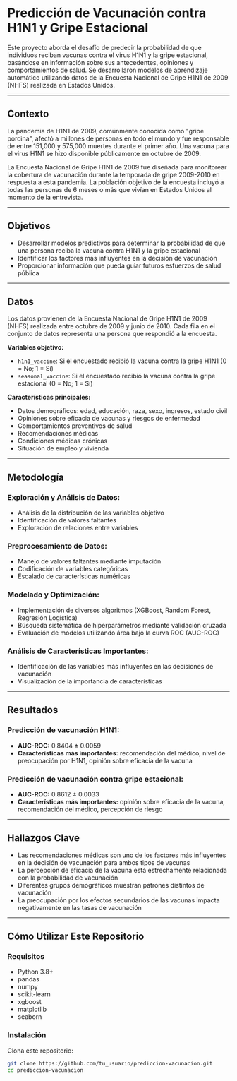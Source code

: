 # Predicción de Vacunación contra H1N1 y Gripe Estacional

Este proyecto aborda el desafío de predecir la probabilidad de que individuos reciban vacunas contra el virus H1N1 y la gripe estacional, basándose en información sobre sus antecedentes, opiniones y comportamientos de salud. Se desarrollaron modelos de aprendizaje automático utilizando datos de la Encuesta Nacional de Gripe H1N1 de 2009 (NHFS) realizada en Estados Unidos.

---

## Contexto

La pandemia de H1N1 de 2009, comúnmente conocida como "gripe porcina", afectó a millones de personas en todo el mundo y fue responsable de entre 151,000 y 575,000 muertes durante el primer año. Una vacuna para el virus H1N1 se hizo disponible públicamente en octubre de 2009.

La Encuesta Nacional de Gripe H1N1 de 2009 fue diseñada para monitorear la cobertura de vacunación durante la temporada de gripe 2009-2010 en respuesta a esta pandemia. La población objetivo de la encuesta incluyó a todas las personas de 6 meses o más que vivían en Estados Unidos al momento de la entrevista.

---

## Objetivos

- Desarrollar modelos predictivos para determinar la probabilidad de que una persona reciba la vacuna contra H1N1 y la gripe estacional  
- Identificar los factores más influyentes en la decisión de vacunación  
- Proporcionar información que pueda guiar futuros esfuerzos de salud pública  

---

## Datos

Los datos provienen de la Encuesta Nacional de Gripe H1N1 de 2009 (NHFS) realizada entre octubre de 2009 y junio de 2010. Cada fila en el conjunto de datos representa una persona que respondió a la encuesta.

**Variables objetivo:**

- `h1n1_vaccine`: Si el encuestado recibió la vacuna contra la gripe H1N1 (0 = No; 1 = Sí)  
- `seasonal_vaccine`: Si el encuestado recibió la vacuna contra la gripe estacional (0 = No; 1 = Sí)  

**Características principales:**

- Datos demográficos: edad, educación, raza, sexo, ingresos, estado civil  
- Opiniones sobre eficacia de vacunas y riesgos de enfermedad  
- Comportamientos preventivos de salud  
- Recomendaciones médicas  
- Condiciones médicas crónicas  
- Situación de empleo y vivienda  

---

## Metodología

### Exploración y Análisis de Datos:
- Análisis de la distribución de las variables objetivo  
- Identificación de valores faltantes  
- Exploración de relaciones entre variables  

### Preprocesamiento de Datos:
- Manejo de valores faltantes mediante imputación  
- Codificación de variables categóricas  
- Escalado de características numéricas  

### Modelado y Optimización:
- Implementación de diversos algoritmos (XGBoost, Random Forest, Regresión Logística)  
- Búsqueda sistemática de hiperparámetros mediante validación cruzada  
- Evaluación de modelos utilizando área bajo la curva ROC (AUC-ROC)  

### Análisis de Características Importantes:
- Identificación de las variables más influyentes en las decisiones de vacunación  
- Visualización de la importancia de características  

---

## Resultados

### Predicción de vacunación H1N1:
- **AUC-ROC:** 0.8404 ± 0.0059  
- **Características más importantes:** recomendación del médico, nivel de preocupación por H1N1, opinión sobre eficacia de la vacuna  

### Predicción de vacunación contra gripe estacional:
- **AUC-ROC:** 0.8612 ± 0.0033  
- **Características más importantes:** opinión sobre eficacia de la vacuna, recomendación del médico, percepción de riesgo  

---

## Hallazgos Clave

- Las recomendaciones médicas son uno de los factores más influyentes en la decisión de vacunación para ambos tipos de vacunas  
- La percepción de eficacia de la vacuna está estrechamente relacionada con la probabilidad de vacunación  
- Diferentes grupos demográficos muestran patrones distintos de vacunación  
- La preocupación por los efectos secundarios de las vacunas impacta negativamente en las tasas de vacunación  

---

## Cómo Utilizar Este Repositorio

### Requisitos

- Python 3.8+  
- pandas  
- numpy  
- scikit-learn  
- xgboost  
- matplotlib  
- seaborn  

### Instalación

Clona este repositorio:

```bash
git clone https://github.com/tu_usuario/prediccion-vacunacion.git
cd prediccion-vacunacion


